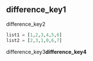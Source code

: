 ## difference_key1
difference_key2

```python
list1 = [1,2,3,4,5,6]
list2 = [2,3,1,0,6,7]
```
difference_key3**difference_key4**
